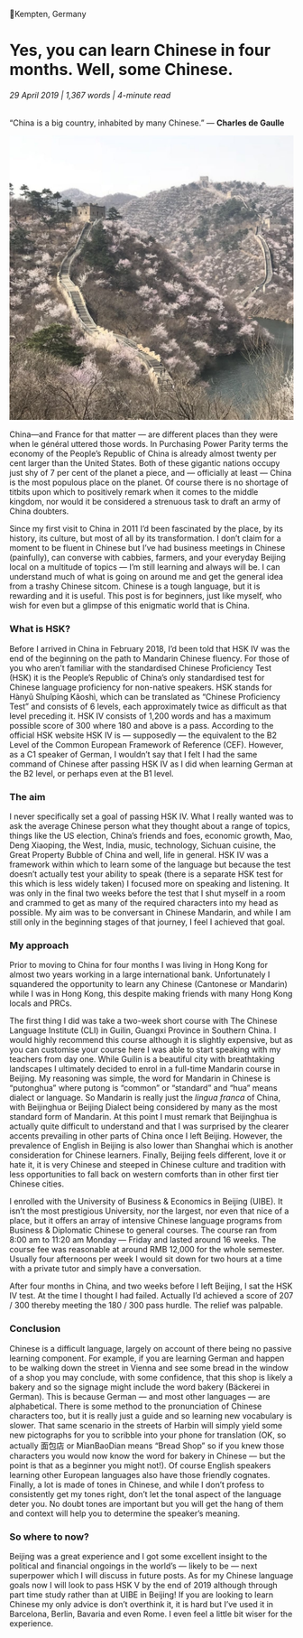 📍Kempten, Germany

# Yes, you can learn Chinese in four months. Well, some Chinese.

###### 29 April 2019 | 1,367 words | 4-minute read

“China is a big country, inhabited by many Chinese.” ― **Charles de Gaulle**

![The Great Wall of China](/static/chinese_001.png)

China—and France for that matter — are different places than they were when le général uttered those words. In Purchasing Power Parity terms the economy of the People’s Republic of China is already almost twenty per cent larger than the United States. Both of these gigantic nations occupy just shy of 7 per cent of the planet a piece, and — officially at least — China is the most populous place on the planet. Of course there is no shortage of titbits upon which to positively remark when it comes to the middle kingdom, nor would it be considered a strenuous task to draft an army of China doubters.

Since my first visit to China in 2011 I’d been fascinated by the place, by its history, its culture, but most of all by its transformation. I don’t claim for a moment to be fluent in Chinese but I’ve had business meetings in Chinese (painfully), can converse with cabbies, farmers, and your everyday Beijing local on a multitude of topics — I’m still learning and always will be. I can understand much of what is going on around me and get the general idea from a trashy Chinese sitcom. Chinese is a tough language, but it is rewarding and it is useful. This post is for beginners, just like myself, who wish for even but a glimpse of this enigmatic world that is China.

### What is HSK?

Before I arrived in China in February 2018, I’d been told that HSK IV was the end of the beginning on the path to Mandarin Chinese fluency. For those of you who aren’t familiar with the standardised Chinese Proficiency Test (HSK) it is the People’s Republic of China’s only standardised test for Chinese language proficiency for non-native speakers. HSK stands for Hànyǔ Shuǐpíng Kǎoshì, which can be translated as “Chinese Proficiency Test” and consists of 6 levels, each approximately twice as difficult as that level preceding it. HSK IV consists of 1,200 words and has a maximum possible score of 300 where 180 and above is a pass. According to the official HSK website HSK IV is — supposedly — the equivalent to the B2 Level of the Common European Framework of Reference (CEF). However, as a C1 speaker of German, I wouldn’t say that I felt I had the same command of Chinese after passing HSK IV as I did when learning German at the B2 level, or perhaps even at the B1 level.

### The aim

I never specifically set a goal of passing HSK IV. What I really wanted was to ask the average Chinese person what they thought about a range of topics, things like the US election, China’s friends and foes, economic growth, Mao, Deng Xiaoping, the West, India, music, technology, Sichuan cuisine, the Great Property Bubble of China and well, life in general. HSK IV was a framework within which to learn some of the language but because the test doesn’t actually test your ability to speak (there is a separate HSK test for this which is less widely taken) I focused more on speaking and listening. It was only in the final two weeks before the test that I shut myself in a room and crammed to get as many of the required characters into my head as possible. My aim was to be conversant in Chinese Mandarin, and while I am still only in the beginning stages of that journey, I feel I achieved that goal.

### My approach

Prior to moving to China for four months I was living in Hong Kong for almost two years working in a large international bank. Unfortunately I squandered the opportunity to learn any Chinese (Cantonese or Mandarin) while I was in Hong Kong, this despite making friends with many Hong Kong locals and PRCs.

The first thing I did was take a two-week short course with The Chinese Language Institute (CLI) in Guilin, Guangxi Province in Southern China. I would highly recommend this course although it is slightly expensive, but as you can customise your course here I was able to start speaking with my teachers from day one. While Guilin is a beautiful city with breathtaking landscapes I ultimately decided to enrol in a full-time Mandarin course in Beijing. My reasoning was simple, the word for Mandarin in Chinese is “putonghua” where putong is “common” or “standard” and “hua” means dialect or language. So Mandarin is really just the _lingua franca_ of China, with Beijinghua or Beijing Dialect being considered by many as the most standard form of Mandarin. At this point I must remark that Beijinghua is actually quite difficult to understand and that I was surprised by the clearer accents prevailing in other parts of China once I left Beijing. However, the prevalence of English in Beijing is also lower than Shanghai which is another consideration for Chinese learners. Finally, Beijing feels different, love it or hate it, it is very Chinese and steeped in Chinese culture and tradition with less opportunities to fall back on western comforts than in other first tier Chinese cities.

I enrolled with the University of Business & Economics in Beijing (UIBE). It isn’t the most prestigious University, nor the largest, nor even that nice of a place, but it offers an array of intensive Chinese language programs from Business & Diplomatic Chinese to general courses. The course ran from 8:00 am to 11:20 am Monday — Friday and lasted around 16 weeks. The course fee was reasonable at around RMB 12,000 for the whole semester. Usually four afternoons per week I would sit down for two hours at a time with a private tutor and simply have a conversation.

After four months in China, and two weeks before I left Beijing, I sat the HSK IV test. At the time I thought I had failed. Actually I’d achieved a score of 207 / 300 thereby meeting the 180 / 300 pass hurdle. The relief was palpable.

### Conclusion

Chinese is a difficult language, largely on account of there being no passive learning component. For example, if you are learning German and happen to be walking down the street in Vienna and see some bread in the window of a shop you may conclude, with some confidence, that this shop is likely a bakery and so the signage might include the word bakery (Bäckerei in German). This is because German — and most other languages — are alphabetical. There is some method to the pronunciation of Chinese characters too, but it is really just a guide and so learning new vocabulary is slower. That same scenario in the streets of Harbin will simply yield some new pictographs for you to scribble into your phone for translation (OK, so actually 面包店 or MianBaoDian means “Bread Shop” so if you knew those characters you would now know the word for bakery in Chinese — but the point is that as a beginner you might not!). Of course English speakers learning other European languages also have those friendly cognates. Finally, a lot is made of tones in Chinese, and while I don’t profess to consistently get my tones right, don’t let the tonal aspect of the language deter you. No doubt tones are important but you will get the hang of them and context will help you to determine the speaker’s meaning.

### So where to now?

Beijing was a great experience and I got some excellent insight to the political and financial ongoings in the world’s — likely to be — next superpower which I will discuss in future posts. As for my Chinese language goals now I will look to pass HSK V by the end of 2019 although through part time study rather than at UIBE in Beijing! If you are looking to learn Chinese my only advice is don’t overthink it, it is hard but I’ve used it in Barcelona, Berlin, Bavaria and even Rome. I even feel a little bit wiser for the experience.
